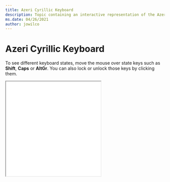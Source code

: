 ```yaml
--- 
title: Azeri Cyrillic Keyboard 
description: Topic containing an interactive representation of the Azeri Cyrillic Keyboard 
ms.date: 04/26/2021 
author: jowilco 
--- 
```

 
# Azeri Cyrillic Keyboard 
 
To see different keyboard states, move the mouse over state keys such as **Shift**, **Caps** or **AltGr**. You can also lock or unlock those keys by clicking them. 
 
<iframe src="kbdaze.html" height="300"></iframe> 
